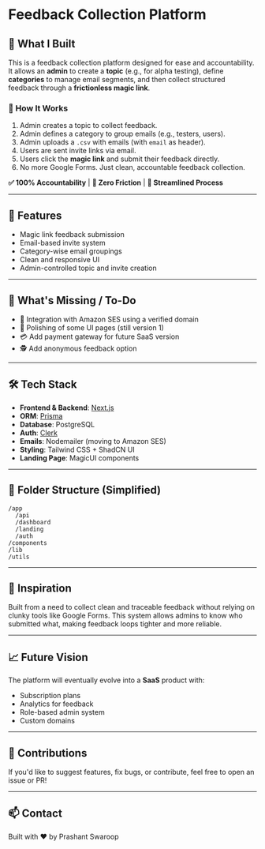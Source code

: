 # Feedback Collection Platform

## 🚀 What I Built

This is a feedback collection platform designed for ease and accountability. It allows an **admin** to create a **topic** (e.g., for alpha testing), define **categories** to manage email segments, and then collect structured feedback through a **frictionless magic link**.

### 🧩 How It Works

1. Admin creates a topic to collect feedback.
2. Admin defines a category to group emails (e.g., testers, users).
3. Admin uploads a `.csv` with emails (with `email` as header).
4. Users are sent invite links via email.
5. Users click the **magic link** and submit their feedback directly.
6. No more Google Forms. Just clean, accountable feedback collection.

**✅ 100% Accountability** | **💬 Zero Friction** | **📨 Streamlined Process**

---

## 🧪 Features

- Magic link feedback submission
- Email-based invite system
- Category-wise email groupings
- Clean and responsive UI
- Admin-controlled topic and invite creation

---

## 🔧 What's Missing / To-Do

- 🔗 Integration with Amazon SES using a verified domain
- 🧼 Polishing of some UI pages (still version 1)
- 💳 Add payment gateway for future SaaS version
- 🕵️ Add anonymous feedback option

---

## 🛠 Tech Stack

- **Frontend & Backend**: [Next.js](https://nextjs.org/)
- **ORM**: [Prisma](https://www.prisma.io/)
- **Database**: PostgreSQL
- **Auth**: [Clerk](https://clerk.dev/)
- **Emails**: Nodemailer (moving to Amazon SES)
- **Styling**: Tailwind CSS + ShadCN UI
- **Landing Page**: MagicUI components

---

## 📁 Folder Structure (Simplified)

```
/app
  /api
  /dashboard
  /landing
  /auth
/components
/lib
/utils
```

---

## 🧠 Inspiration

Built from a need to collect clean and traceable feedback without relying on clunky tools like Google Forms. This system allows admins to know who submitted what, making feedback loops tighter and more reliable.

---

## 📈 Future Vision

The platform will eventually evolve into a **SaaS** product with:
- Subscription plans
- Analytics for feedback
- Role-based admin system
- Custom domains

---

## 🙌 Contributions

If you'd like to suggest features, fix bugs, or contribute, feel free to open an issue or PR!

---

## 📫 Contact

Built with ❤️ by Prashant Swaroop